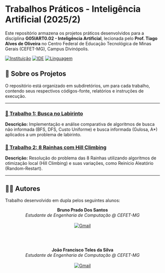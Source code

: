 # Trabalhos Práticos - Inteligência Artificial (2025/2)

Este repositório armazena os projetos práticos desenvolvidos para a disciplina **G05IART0.02 - Inteligência Artificial**, lecionada pelo **Prof. Tiago Alves de Oliveira** no Centro Federal de Educação Tecnológica de Minas Gerais (CEFET-MG), Campus Divinópolis.

[![Instituição][cefet-badge]][cefet-url]
[![IDE][vscode-badge]][vscode-url]
[![Linguagem][python-badge]][python-url]

## 🎯 Sobre os Projetos

O repositório está organizado em subdiretórios, um para cada trabalho, contendo seus respectivos códigos-fonte, relatórios e instruções de execução.

---

### [📁 Trabalho 1: Busca no Labirinto](./trabalho1/README.md)

**Descrição:** Implementação e análise comparativa de algoritmos de busca não informada (BFS, DFS, Custo Uniforme) e busca informada (Gulosa, A*) aplicados a um problema de labirinto.

### [📁 Trabalho 2: 8 Rainhas com Hill Climbing](./trabalho2/README.md)

**Descrição:** Resolução do problema das 8 Rainhas utilizando algoritmos de otimização local (Hill Climbing) e suas variações, como Reinício Aleatório (Random-Restart).

---

## 👨‍💻 Autores

Trabalho desenvolvido em dupla pelos seguintes alunos:

<div align="center">
    
**Bruno Prado Dos Santos**
<br>
*Estudante de Engenharia de Computação @ CEFET-MG*
<br><br>
[![Gmail][gmail-badge]][gmail-bruno]


<br><br>

**João Francisco Teles da Silva**
<br>
*Estudante de Engenharia de Computação @ CEFET-MG*
<br><br>
[![Gmail][gmail-badge]][gmail-joao]


</div>

[cefet-badge]: https://img.shields.io/badge/CEFET--MG-Campus%20V-blue?logo=academia
[cefet-url]: https://www.cefetmg.br/
[vscode-badge]: https://img.shields.io/badge/VSCode-1.86-blue?logo=visualstudiocode
[vscode-url]: https://code.visualstudio.com/
[python-badge]: https://img.shields.io/badge/Python-3.10-yellow?logo=python
[python-url]: https://www.python.org/


[gmail-badge]: https://img.shields.io/badge/-Gmail-D14836?style=for-the-badge&logo=Gmail&logoColor=white

[gmail-bruno]: mailto:bruno.santos@aluno.cefetmg.br


[gmail-joao]: mailto:joaoteles0505@gmail.com
